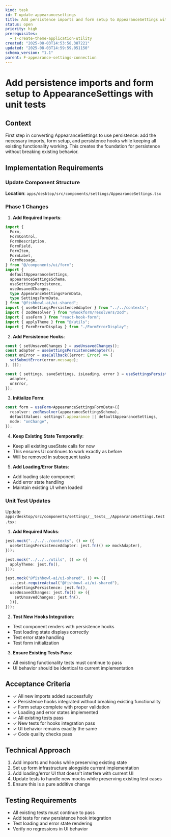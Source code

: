 ```yaml
---
kind: task
id: T-update-appearancesettings
title: Add persistence imports and form setup to AppearanceSettings with unit tests
status: open
priority: high
prerequisites:
  - T-create-theme-application-utility
created: "2025-08-03T14:53:58.387221"
updated: "2025-08-03T14:59:59.051150"
schema_version: "1.1"
parent: F-appearance-settings-connection
---
```


# Add persistence imports and form setup to AppearanceSettings with unit tests

## Context

First step in converting AppearanceSettings to use persistence: add the necessary imports, form setup, and persistence hooks while keeping all existing functionality working. This creates the foundation for persistence without breaking existing behavior.

## Implementation Requirements

### Update Component Structure

**Location**: `apps/desktop/src/components/settings/AppearanceSettings.tsx`

### Phase 1 Changes

1. **Add Required Imports**:

```typescript
import {
  Form,
  FormControl,
  FormDescription,
  FormField,
  FormItem,
  FormLabel,
  FormMessage,
} from "@/components/ui/form";
import {
  defaultAppearanceSettings,
  appearanceSettingsSchema,
  useSettingsPersistence,
  useUnsavedChanges,
  type AppearanceSettingsFormData,
  type SettingsFormData,
} from "@fishbowl-ai/ui-shared";
import { useSettingsPersistenceAdapter } from "../../contexts";
import { zodResolver } from "@hookform/resolvers/zod";
import { useForm } from "react-hook-form";
import { applyTheme } from "@/utils";
import { FormErrorDisplay } from "./FormErrorDisplay";
```

2. **Add Persistence Hooks**:

```typescript
const { setUnsavedChanges } = useUnsavedChanges();
const adapter = useSettingsPersistenceAdapter();
const onError = useCallback((error: Error) => {
  setSubmitError(error.message);
}, []);

const { settings, saveSettings, isLoading, error } = useSettingsPersistence({
  adapter,
  onError,
});
```

3. **Initialize Form**:

```typescript
const form = useForm<AppearanceSettingsFormData>({
  resolver: zodResolver(appearanceSettingsSchema),
  defaultValues: settings?.appearance || defaultAppearanceSettings,
  mode: "onChange",
});
```

4. **Keep Existing State Temporarily**:

- Keep all existing useState calls for now
- This ensures UI continues to work exactly as before
- Will be removed in subsequent tasks

5. **Add Loading/Error States**:

- Add loading state component
- Add error state handling
- Maintain existing UI when loaded

### Unit Test Updates

Update `apps/desktop/src/components/settings/__tests__/AppearanceSettings.test.tsx`:

1. **Add Required Mocks**:

```typescript
jest.mock("../../../contexts", () => ({
  useSettingsPersistenceAdapter: jest.fn(() => mockAdapter),
}));

jest.mock("../../../utils", () => ({
  applyTheme: jest.fn(),
}));

jest.mock("@fishbowl-ai/ui-shared", () => ({
  ...jest.requireActual("@fishbowl-ai/ui-shared"),
  useSettingsPersistence: jest.fn(),
  useUnsavedChanges: jest.fn(() => ({
    setUnsavedChanges: jest.fn(),
  })),
}));
```

2. **Test New Hooks Integration**:

- Test component renders with persistence hooks
- Test loading state displays correctly
- Test error state handling
- Test form initialization

3. **Ensure Existing Tests Pass**:

- All existing functionality tests must continue to pass
- UI behavior should be identical to current implementation

## Acceptance Criteria

- ✓ All new imports added successfully
- ✓ Persistence hooks integrated without breaking existing functionality
- ✓ Form setup complete with proper validation
- ✓ Loading and error states implemented
- ✓ All existing tests pass
- ✓ New tests for hooks integration pass
- ✓ UI behavior remains exactly the same
- ✓ Code quality checks pass

## Technical Approach

1. Add imports and hooks while preserving existing state
2. Set up form infrastructure alongside current implementation
3. Add loading/error UI that doesn't interfere with current UI
4. Update tests to handle new mocks while preserving existing test cases
5. Ensure this is a pure additive change

## Testing Requirements

- All existing tests must continue to pass
- Add tests for new persistence hook integration
- Test loading and error state rendering
- Verify no regressions in UI behavior
